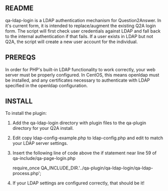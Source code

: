 ## README

qa-ldap-login is a LDAP authentication mechanism for Question2Answer. In it's current form, it is intended to replace/augment the existing Q2A login form. The script will first check user credentials against LDAP and fall back to the internal authentication if that fails. If a user exists in LDAP but not Q2A, the script will create a new user account for the individual.

## PREREQS

In order for PHP's built-in LDAP functionality to work correctly, your web server must be properly configured. In CentOS, this means openldap must be installed, and any certificates necessary to authenticate with LDAP specified in the openldap configuration.

## INSTALL

To install the plugin:

1. Add the qa-ldap-login directory with plugin files to the qa-plugin directory for your Q2A install.

2. Edit copy ldap-config-example.php to ldap-config.php and edit to match your LDAP server settings.

3. Insert the following line of code above the if statement near line 59 of qa-include/qa-page-login.php

	require_once QA_INCLUDE_DIR.'../qa-plugin/qa-ldap-login/qa-ldap-process.php';

4. If your LDAP settings are configured correctly, that should be it!
